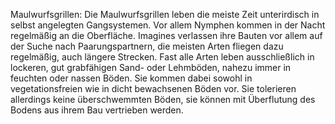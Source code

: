 Maulwurfsgrillen: Die Maulwurfsgrillen leben die meiste Zeit unterirdisch in selbst angelegten Gangsystemen. Vor allem Nymphen kommen in der Nacht regelmäßig an die Oberfläche. Imagines verlassen ihre Bauten vor allem auf der Suche nach Paarungspartnern, die meisten Arten fliegen dazu regelmäßig, auch längere Strecken. Fast alle Arten leben ausschließlich in lockeren, gut grabfähigen Sand- oder Lehmböden, nahezu immer in feuchten oder nassen Böden. Sie kommen dabei sowohl in vegetationsfreien wie in dicht bewachsenen Böden vor. Sie tolerieren allerdings keine überschwemmten Böden, sie können mit Überflutung des Bodens aus ihrem Bau vertrieben werden.
